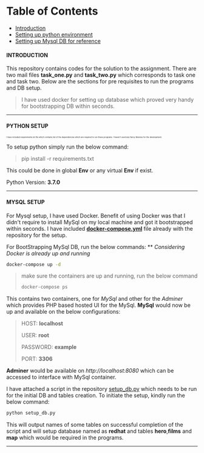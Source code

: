 
# Table of Contents
- [Introduction](#introduction)
- [Setting up python environment](#python_setup)
- [Setting up Mysql DB for reference](#mysql_setup)

####  INTRODUCTION <a id='introduction'></a>
This repository contains codes for the solution to the assignment. There are two mail files **task_one.py** and **task_two.py**  which corresponds to task one and task two. Below are the sections for pre requisites to run the programs and DB setup.
> I have used docker for setting up database which proved very handy for bootstrapping DB within seconds.

____

#### PYTHON SETUP <a id='python_setup'></a>

<p style='font-size:5px;'> I have included requirements.txt file which contains list of the dependencies which are required to run these programs. I haven't used any fancy libraries for the development. </p>

To setup python simply run the below command:
>pip install -r requirements.txt

This could be done in global **Env** or any virtual **Env** if exist.

Python Version: **3.7.0**

____

#### MYSQL SETUP <a id='mysql_setup'></a>

For Mysql setup, I have used Docker. Benefit of using Docker was that I didn't require to install MySql on my local machine and got it bootstrapped within seconds. I have included [**docker-compose.yml**](https://docs.docker.com/compose/compose-file/) file already with the repository for the setup.

For BootStrapping MySql DB, run the below commands: 
** _Considering Docker is already up and running_

```sh
docker-compose up -d
```
>  make sure the containers are up and running, run the below command
>  ```sh
>  docker-compose ps
>  ```

This contains two containers, one for *MySql* and other for the *Adminer* which provides PHP based hosted UI for the MySql.
**MySql** would now be up and available on the below configurations:

> HOST: **localhost**
>
> USER: **root**
>
> PASSWORD: **example**
>
> PORT: **3306**

**Adminer** would be available on *http://localhost:8080* which can be accessed to interface with MySql container.

I have attached a script in the repository [setup_db.py](https://github.com/satyamsoni2211/redhat_assignment/blob/master/setup_db.py "setup_db.py") which needs to be run for the initial DB and tables creation. To initiate the setup, kindly run the below command:
```sh
python setup_db.py
```

This will output names of some tables on successful completion of the script and will setup database named as **redhat** and tables **hero**,**films** and **map** which would be required in the programs.

____

